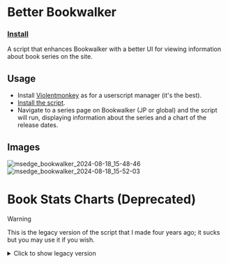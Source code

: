 # Better Bookwalker

### [Install](https://github.com/MarvNC/better-bookwalker/releases/latest/download/better-bookwalker.user.js)

A script that enhances Bookwalker with a better UI for viewing information about
book series on the site.

## Usage

- Install [Violentmonkey](https://violentmonkey.github.io/) as for a userscript
  manager (it's the best).
- [Install the script](https://github.com/MarvNC/better-bookwalker/releases/latest/download/better-bookwalker.user.js).
- Navigate to a series page on Bookwalker (JP or global) and the script will
  run, displaying information about the series and a chart of the release dates.

## Images

![msedge_bookwalker_2024-08-18_15-48-46](https://github.com/user-attachments/assets/ce605669-9dce-4896-839c-4068d0e2f65f)
![msedge_bookwalker_2024-08-18_15-52-03](https://github.com/user-attachments/assets/c159c410-deed-4a7d-8190-12383e7e7e73)

# Book Stats Charts (Deprecated)

<!-- prettier-ignore -->
> [!WARNING] 
> This is the legacy version of the script that I made four years
> ago; it sucks but you may use it if you wish.

<details>
<summary>Click to show legacy version</summary>

### [Install](https://raw.githubusercontent.com/MarvNC/Book-Stats-Charts/main/release-dates.user.js)

Creates charts on Bookwalker displaying information about book series.

## Usage

Navigate to the series page for a series on Bookwalker (JP or global) and charts
will appear after some time. Example series pages:

- https://global.bookwalker.jp/series/169915/lazy-dungeon-master/
- https://bookwalker.jp/series/70804/list/

For Bookwalker JP, make sure it is the URL with the /list/ at the end of it.

## Support

This script is developed and tested on Violentmonkey; Tampermonkey should also
work fine but isn't thoroughly tested.
[Greasemonkey is not supported.](https://www.greasespot.net/2017/09/greasemonkey-4-for-users.html)

## Example

![example](https://i.fiery.me/wfhjY.png)

</details>
